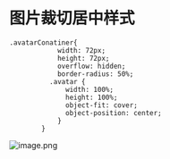 # 图片裁切居中样式

```less
.avatarConatiner{
            width: 72px;
            height: 72px;
            overflow: hidden;
            border-radius: 50%;
          .avatar {
              width: 100%;
              height: 100%;
              object-fit: cover;
              object-position: center;
            }
        }

```

![image.png](https://alidocs.oss-cn-zhangjiakou.aliyuncs.com/res/Lk3lbmN111RpQOm9/img/e1de3883-4e0b-4113-a208-dd3ed184ec1f.png)